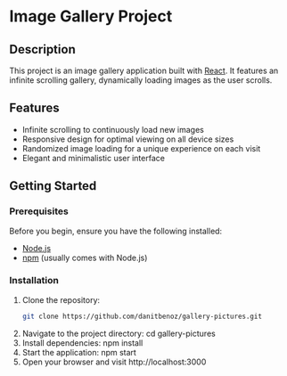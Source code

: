 # Image Gallery Project

## Description
This project is an image gallery application built with [React](https://reactjs.org/). It features an infinite scrolling gallery, dynamically loading images as the user scrolls. 

## Features
- Infinite scrolling to continuously load new images
- Responsive design for optimal viewing on all device sizes
- Randomized image loading for a unique experience on each visit
- Elegant and minimalistic user interface

## Getting Started

### Prerequisites
Before you begin, ensure you have the following installed:
- [Node.js](https://nodejs.org/)
- [npm](https://www.npmjs.com/) (usually comes with Node.js)

### Installation
1. Clone the repository:
   ```bash
   git clone https://github.com/danitbenoz/gallery-pictures.git
2. Navigate to the project directory: cd gallery-pictures
3. Install dependencies: npm install
4. Start the application: npm start
5. Open your browser and visit http://localhost:3000
